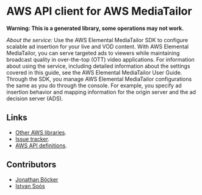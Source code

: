 # AWS API client for AWS MediaTailor

**Warning: This is a generated library, some operations may not work.**

*About the service:*
Use the AWS Elemental MediaTailor SDK to configure scalable ad insertion for
your live and VOD content. With AWS Elemental MediaTailor, you can serve
targeted ads to viewers while maintaining broadcast quality in over-the-top
(OTT) video applications. For information about using the service, including
detailed information about the settings covered in this guide, see the AWS
Elemental MediaTailor User Guide.
Through the SDK, you manage AWS Elemental MediaTailor configurations the
same as you do through the console. For example, you specify ad insertion
behavior and mapping information for the origin server and the ad decision
server (ADS).

## Links

- [Other AWS libraries](https://github.com/agilord/aws_client/tree/master/generated).
- [Issue tracker](https://github.com/agilord/aws_client/issues).
- [AWS API definitions](https://github.com/aws/aws-sdk-js/tree/master/apis).

## Contributors

- [Jonathan Böcker](https://github.com/Schwusch)
- [Istvan Soós](https://github.com/isoos)

